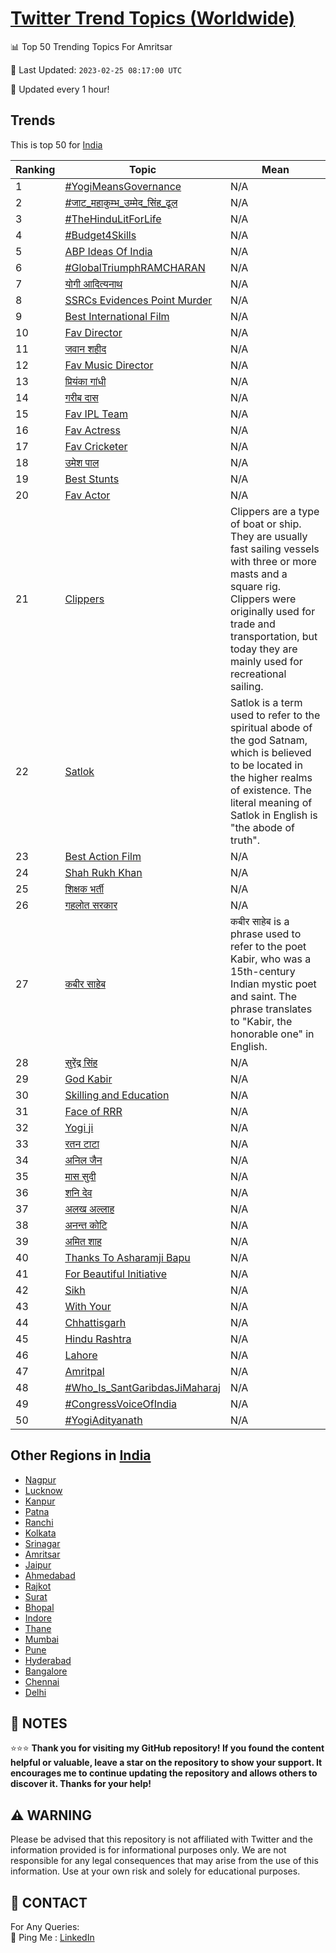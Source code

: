 [Twitter Trend Topics (Worldwide)](https://github.com/ErcinDedeoglu/Twitter-Trend-Topics)
==========


📊 Top 50 Trending Topics For Amritsar

📆 Last Updated: `2023-02-25 08:17:00 UTC`

🔧 Updated every 1 hour!


## Trends

This is top 50 for [India](</India>)

| Ranking | Topic | Mean |
| ------- | ------------ | ------------ |
| 1 | [#YogiMeansGovernance](http://twitter.com/search?q=%23YogiMeansGovernance) | N/A |
| 2 | [#जाट_महाकुम्भ_उम्मेद_सिंह_ढूल](http://twitter.com/search?q=%23%e0%a4%9c%e0%a4%be%e0%a4%9f_%e0%a4%ae%e0%a4%b9%e0%a4%be%e0%a4%95%e0%a5%81%e0%a4%ae%e0%a5%8d%e0%a4%ad_%e0%a4%89%e0%a4%ae%e0%a5%8d%e0%a4%ae%e0%a5%87%e0%a4%a6_%e0%a4%b8%e0%a4%bf%e0%a4%82%e0%a4%b9_%e0%a4%a2%e0%a5%82%e0%a4%b2) | N/A |
| 3 | [#TheHinduLitForLife](http://twitter.com/search?q=%23TheHinduLitForLife) | N/A |
| 4 | [#Budget4Skills](http://twitter.com/search?q=%23Budget4Skills) | N/A |
| 5 | [ABP Ideas Of India](http://twitter.com/search?q=ABP+Ideas+Of+India) | N/A |
| 6 | [#GlobalTriumphRAMCHARAN](http://twitter.com/search?q=%23GlobalTriumphRAMCHARAN) | N/A |
| 7 | [योगी आदित्यनाथ](http://twitter.com/search?q=%e0%a4%af%e0%a5%8b%e0%a4%97%e0%a5%80+%e0%a4%86%e0%a4%a6%e0%a4%bf%e0%a4%a4%e0%a5%8d%e0%a4%af%e0%a4%a8%e0%a4%be%e0%a4%a5) | N/A |
| 8 | [SSRCs Evidences Point Murder](http://twitter.com/search?q=SSRCs+Evidences+Point+Murder) | N/A |
| 9 | [Best International Film](http://twitter.com/search?q=Best+International+Film) | N/A |
| 10 | [Fav Director](http://twitter.com/search?q=Fav+Director) | N/A |
| 11 | [जवान शहीद](http://twitter.com/search?q=%e0%a4%9c%e0%a4%b5%e0%a4%be%e0%a4%a8+%e0%a4%b6%e0%a4%b9%e0%a5%80%e0%a4%a6) | N/A |
| 12 | [Fav Music Director](http://twitter.com/search?q=Fav+Music+Director) | N/A |
| 13 | [प्रियंका गांधी](http://twitter.com/search?q=%e0%a4%aa%e0%a5%8d%e0%a4%b0%e0%a4%bf%e0%a4%af%e0%a4%82%e0%a4%95%e0%a4%be+%e0%a4%97%e0%a4%be%e0%a4%82%e0%a4%a7%e0%a5%80) | N/A |
| 14 | [गरीब दास](http://twitter.com/search?q=%e0%a4%97%e0%a4%b0%e0%a5%80%e0%a4%ac+%e0%a4%a6%e0%a4%be%e0%a4%b8) | N/A |
| 15 | [Fav IPL Team](http://twitter.com/search?q=Fav+IPL+Team) | N/A |
| 16 | [Fav Actress](http://twitter.com/search?q=Fav+Actress) | N/A |
| 17 | [Fav Cricketer](http://twitter.com/search?q=Fav+Cricketer) | N/A |
| 18 | [उमेश पाल](http://twitter.com/search?q=%e0%a4%89%e0%a4%ae%e0%a5%87%e0%a4%b6+%e0%a4%aa%e0%a4%be%e0%a4%b2) | N/A |
| 19 | [Best Stunts](http://twitter.com/search?q=Best+Stunts) | N/A |
| 20 | [Fav Actor](http://twitter.com/search?q=Fav+Actor) | N/A |
| 21 | [Clippers](http://twitter.com/search?q=Clippers) | Clippers are a type of boat or ship. They are usually fast sailing vessels with three or more masts and a square rig. Clippers were originally used for trade and transportation, but today they are mainly used for recreational sailing. |
| 22 | [Satlok](http://twitter.com/search?q=Satlok) | Satlok is a term used to refer to the spiritual abode of the god Satnam, which is believed to be located in the higher realms of existence. The literal meaning of Satlok in English is "the abode of truth". |
| 23 | [Best Action Film](http://twitter.com/search?q=Best+Action+Film) | N/A |
| 24 | [Shah Rukh Khan](http://twitter.com/search?q=Shah+Rukh+Khan) | N/A |
| 25 | [शिक्षक भर्ती](http://twitter.com/search?q=%e0%a4%b6%e0%a4%bf%e0%a4%95%e0%a5%8d%e0%a4%b7%e0%a4%95+%e0%a4%ad%e0%a4%b0%e0%a5%8d%e0%a4%a4%e0%a5%80) | N/A |
| 26 | [गहलोत सरकार](http://twitter.com/search?q=%e0%a4%97%e0%a4%b9%e0%a4%b2%e0%a5%8b%e0%a4%a4+%e0%a4%b8%e0%a4%b0%e0%a4%95%e0%a4%be%e0%a4%b0) | N/A |
| 27 | [कबीर साहेब](http://twitter.com/search?q=%e0%a4%95%e0%a4%ac%e0%a5%80%e0%a4%b0+%e0%a4%b8%e0%a4%be%e0%a4%b9%e0%a5%87%e0%a4%ac) | कबीर साहेब is a phrase used to refer to the poet Kabir, who was a 15th-century Indian mystic poet and saint. The phrase translates to "Kabir, the honorable one" in English. |
| 28 | [सुरेंद्र सिंह](http://twitter.com/search?q=%e0%a4%b8%e0%a5%81%e0%a4%b0%e0%a5%87%e0%a4%82%e0%a4%a6%e0%a5%8d%e0%a4%b0+%e0%a4%b8%e0%a4%bf%e0%a4%82%e0%a4%b9) | N/A |
| 29 | [God Kabir](http://twitter.com/search?q=God+Kabir) | N/A |
| 30 | [Skilling and Education](http://twitter.com/search?q=Skilling+and+Education) | N/A |
| 31 | [Face of RRR](http://twitter.com/search?q=Face+of+RRR) | N/A |
| 32 | [Yogi ji](http://twitter.com/search?q=Yogi+ji) | N/A |
| 33 | [रतन टाटा](http://twitter.com/search?q=%e0%a4%b0%e0%a4%a4%e0%a4%a8+%e0%a4%9f%e0%a4%be%e0%a4%9f%e0%a4%be) | N/A |
| 34 | [अनिल जैन](http://twitter.com/search?q=%e0%a4%85%e0%a4%a8%e0%a4%bf%e0%a4%b2+%e0%a4%9c%e0%a5%88%e0%a4%a8) | N/A |
| 35 | [मास सुदी](http://twitter.com/search?q=%e0%a4%ae%e0%a4%be%e0%a4%b8+%e0%a4%b8%e0%a5%81%e0%a4%a6%e0%a5%80) | N/A |
| 36 | [शनि देव](http://twitter.com/search?q=%e0%a4%b6%e0%a4%a8%e0%a4%bf+%e0%a4%a6%e0%a5%87%e0%a4%b5) | N/A |
| 37 | [अलख अल्लाह](http://twitter.com/search?q=%e0%a4%85%e0%a4%b2%e0%a4%96+%e0%a4%85%e0%a4%b2%e0%a5%8d%e0%a4%b2%e0%a4%be%e0%a4%b9) | N/A |
| 38 | [अनन्त कोटि](http://twitter.com/search?q=%e0%a4%85%e0%a4%a8%e0%a4%a8%e0%a5%8d%e0%a4%a4+%e0%a4%95%e0%a5%8b%e0%a4%9f%e0%a4%bf) | N/A |
| 39 | [अमित शाह](http://twitter.com/search?q=%e0%a4%85%e0%a4%ae%e0%a4%bf%e0%a4%a4+%e0%a4%b6%e0%a4%be%e0%a4%b9) | N/A |
| 40 | [Thanks To Asharamji Bapu](http://twitter.com/search?q=Thanks+To+Asharamji+Bapu) | N/A |
| 41 | [For Beautiful Initiative](http://twitter.com/search?q=For+Beautiful+Initiative) | N/A |
| 42 | [Sikh](http://twitter.com/search?q=Sikh) | N/A |
| 43 | [With Your](http://twitter.com/search?q=With+Your) | N/A |
| 44 | [Chhattisgarh](http://twitter.com/search?q=Chhattisgarh) | N/A |
| 45 | [Hindu Rashtra](http://twitter.com/search?q=Hindu+Rashtra) | N/A |
| 46 | [Lahore](http://twitter.com/search?q=Lahore) | N/A |
| 47 | [Amritpal](http://twitter.com/search?q=Amritpal) | N/A |
| 48 | [#Who_Is_SantGaribdasJiMaharaj](http://twitter.com/search?q=%23Who_Is_SantGaribdasJiMaharaj) | N/A |
| 49 | [#CongressVoiceOfIndia](http://twitter.com/search?q=%23CongressVoiceOfIndia) | N/A |
| 50 | [#YogiAdityanath](http://twitter.com/search?q=%23YogiAdityanath) | N/A |



## Other Regions in [India](</India>)

* [Nagpur](</India/Nagpur.md>)
* [Lucknow](</India/Lucknow.md>)
* [Kanpur](</India/Kanpur.md>)
* [Patna](</India/Patna.md>)
* [Ranchi](</India/Ranchi.md>)
* [Kolkata](</India/Kolkata.md>)
* [Srinagar](</India/Srinagar.md>)
* [Amritsar](</India/Amritsar.md>)
* [Jaipur](</India/Jaipur.md>)
* [Ahmedabad](</India/Ahmedabad.md>)
* [Rajkot](</India/Rajkot.md>)
* [Surat](</India/Surat.md>)
* [Bhopal](</India/Bhopal.md>)
* [Indore](</India/Indore.md>)
* [Thane](</India/Thane.md>)
* [Mumbai](</India/Mumbai.md>)
* [Pune](</India/Pune.md>)
* [Hyderabad](</India/Hyderabad.md>)
* [Bangalore](</India/Bangalore.md>)
* [Chennai](</India/Chennai.md>)
* [Delhi](</India/Delhi.md>)



## 📝 NOTES

⭐⭐⭐ **Thank you for visiting my GitHub repository! If you found the content helpful or valuable, leave a star on the repository to show your support. It encourages me to continue updating the repository and allows others to discover it. Thanks for your help!**


## ⚠️ WARNING

Please be advised that this repository is not affiliated with Twitter and the information provided is for informational purposes only. We are not responsible for any legal consequences that may arise from the use of this information. Use at your own risk and solely for educational purposes.


## 📨 CONTACT

 For Any Queries:  
            🏓 Ping Me : [LinkedIn](https://www.linkedin.com/in/ercindedeoglu/)
